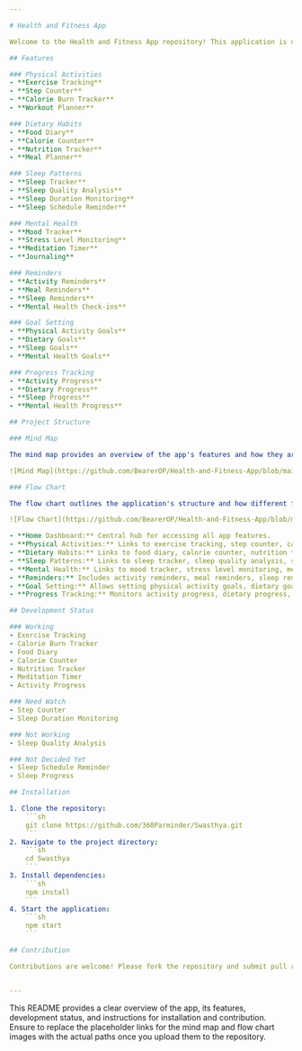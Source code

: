 ```yaml
---

# Health and Fitness App

Welcome to the Health and Fitness App repository! This application is designed to help users monitor and improve their physical activities, dietary habits, sleep patterns, and mental health. The app includes features for tracking progress, setting goals, and receiving reminders to stay on track with personal health and fitness objectives.

## Features

### Physical Activities
- **Exercise Tracking**
- **Step Counter**
- **Calorie Burn Tracker**
- **Workout Planner**

### Dietary Habits
- **Food Diary**
- **Calorie Counter**
- **Nutrition Tracker**
- **Meal Planner**

### Sleep Patterns
- **Sleep Tracker**
- **Sleep Quality Analysis**
- **Sleep Duration Monitoring**
- **Sleep Schedule Reminder**

### Mental Health
- **Mood Tracker**
- **Stress Level Monitoring**
- **Meditation Timer**
- **Journaling**

### Reminders
- **Activity Reminders**
- **Meal Reminders**
- **Sleep Reminders**
- **Mental Health Check-ins**

### Goal Setting
- **Physical Activity Goals**
- **Dietary Goals**
- **Sleep Goals**
- **Mental Health Goals**

### Progress Tracking
- **Activity Progress**
- **Dietary Progress**
- **Sleep Progress**
- **Mental Health Progress**

## Project Structure

### Mind Map

The mind map provides an overview of the app's features and how they are categorized:

![Mind Map](https://github.com/BearerOP/Health-and-Fitness-App/blob/main/path_to_mind_map_image)

### Flow Chart

The flow chart outlines the application's structure and how different features are interconnected:

![Flow Chart](https://github.com/BearerOP/Health-and-Fitness-App/blob/main/path_to_flow_chart_image)

- **Home Dashboard:** Central hub for accessing all app features.
- **Physical Activities:** Links to exercise tracking, step counter, calorie burn tracker, and workout planner.
- **Dietary Habits:** Links to food diary, calorie counter, nutrition tracker, and meal planner.
- **Sleep Patterns:** Links to sleep tracker, sleep quality analysis, sleep duration monitoring, and sleep schedule reminder.
- **Mental Health:** Links to mood tracker, stress level monitoring, meditation timer, and journaling.
- **Reminders:** Includes activity reminders, meal reminders, sleep reminders, and mental health check-ins.
- **Goal Setting:** Allows setting physical activity goals, dietary goals, sleep goals, and mental health goals.
- **Progress Tracking:** Monitors activity progress, dietary progress, sleep progress, and mental health progress.

## Development Status

### Working
- Exercise Tracking
- Calorie Burn Tracker
- Food Diary
- Calorie Counter
- Nutrition Tracker
- Meditation Timer
- Activity Progress

### Need Watch
- Step Counter
- Sleep Duration Monitoring

### Not Working
- Sleep Quality Analysis

### Not Decided Yet
- Sleep Schedule Reminder
- Sleep Progress

## Installation

1. Clone the repository:
    ```sh
    git clone https://github.com/360Parminder/Swasthya.git
    ```
2. Navigate to the project directory:
    ```sh
    cd Swasthya
    ```
3. Install dependencies:
    ```sh
    npm install
    ```
4. Start the application:
    ```sh
    npm start
    ```

## Contribution

Contributions are welcome! Please fork the repository and submit pull requests for any enhancements or bug fixes. Make sure to follow the code of conduct and guidelines for contributing.


---
```


This README provides a clear overview of the app, its features, development status, and instructions for installation and contribution. Ensure to replace the placeholder links for the mind map and flow chart images with the actual paths once you upload them to the repository.